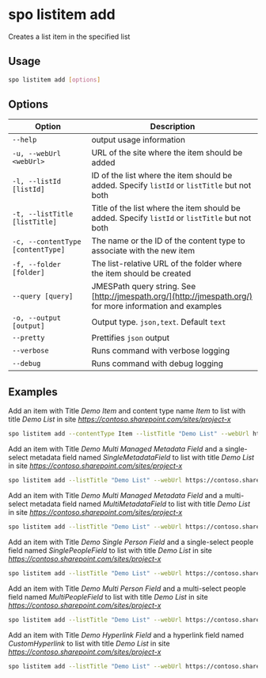 # spo listitem add

Creates a list item in the specified list

## Usage

```sh
spo listitem add [options]
```

## Options

Option|Description
------|-----------
`--help`|output usage information
`-u, --webUrl <webUrl>`|URL of the site where the item should be added
`-l, --listId [listId]`|ID of the list where the item should be added. Specify `listId` or `listTitle` but not both
`-t, --listTitle [listTitle]`|Title of the list where the item should be added. Specify `listId` or `listTitle` but not both
`-c, --contentType [contentType]`|The name or the ID of the content type to associate with the new item
`-f, --folder [folder]`|The list-relative URL of the folder where the item should be created
`--query [query]`|JMESPath query string. See [http://jmespath.org/](http://jmespath.org/) for more information and examples
`-o, --output [output]`|Output type. `json,text`. Default `text`
`--pretty`|Prettifies `json` output
`--verbose`|Runs command with verbose logging
`--debug`|Runs command with debug logging

## Examples

Add an item with Title _Demo Item_ and content type name _Item_ to list with title _Demo List_ in site _https://contoso.sharepoint.com/sites/project-x_

```sh
spo listitem add --contentType Item --listTitle "Demo List" --webUrl https://contoso.sharepoint.com/sites/project-x --Title "Demo Item"
```

Add an item with Title _Demo Multi Managed Metadata Field_ and a single-select metadata field named _SingleMetadataField_ to list with title _Demo List_ in site _https://contoso.sharepoint.com/sites/project-x_

```sh
spo listitem add --listTitle "Demo List" --webUrl https://contoso.sharepoint.com/sites/project-x --Title "Demo Single Managed Metadata Field" --SingleMetadataField "TermLabel1|fa2f6bfd-1fad-4d18-9c89-289fe6941377;"
```

Add an item with Title _Demo Multi Managed Metadata Field_ and a multi-select metadata field named _MultiMetadataField_ to list with title _Demo List_ in site _https://contoso.sharepoint.com/sites/project-x_

```sh
spo listitem add --listTitle "Demo List" --webUrl https://contoso.sharepoint.com/sites/project-x --Title "Demo Multi Managed Metadata Field" --MultiMetadataField "TermLabel1|cf8c72a1-0207-40ee-aebd-fca67d20bc8a;TermLabel2|e5cc320f-8b65-4882-afd5-f24d88d52b75;"
```

Add an item with Title _Demo Single Person Field_ and a single-select people field named _SinglePeopleField_ to list with title _Demo List_ in site _https://contoso.sharepoint.com/sites/project-x_

```sh
spo listitem add --listTitle "Demo List" --webUrl https://contoso.sharepoint.com/sites/project-x --Title "Demo Single Person Field" --SinglePeopleField "[{'Key':'i:0#.f|membership|markh@conotoso.com'}]"
```

Add an item with Title _Demo Multi Person Field_ and a multi-select people field named _MultiPeopleField_ to list with title _Demo List_ in site _https://contoso.sharepoint.com/sites/project-x_

```sh
spo listitem add --listTitle "Demo List" --webUrl https://contoso.sharepoint.com/sites/project-x --Title "Demo Multi Person Field" --MultiPeopleField "[{'Key':'i:0#.f|membership|markh@conotoso.com'},{'Key':'i:0#.f|membership|adamb@conotoso.com'}]"
```

Add an item with Title _Demo Hyperlink Field_ and a hyperlink field named _CustomHyperlink_ to list with title _Demo List_ in site _https://contoso.sharepoint.com/sites/project-x_

```sh
spo listitem add --listTitle "Demo List" --webUrl https://contoso.sharepoint.com/sites/project-x --Title "Demo Hyperlink Field" --CustomHyperlink "https://www.bing.com, Bing"
```